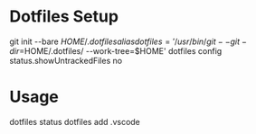 # Dotfiles Setup

git init --bare $HOME/.dotfiles
alias dotfiles='/usr/bin/git --git-dir=$HOME/.dotfiles/ --work-tree=$HOME'
dotfiles config status.showUntrackedFiles no

# Usage

dotfiles status
dotfiles add .vscode
